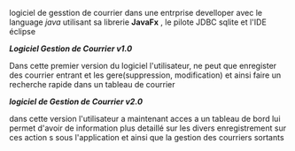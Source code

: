 logiciel de gesstion de courrier dans une entrprise develloper avec le language *java* utilisant sa librerie **JavaFx**
, le pilote JDBC sqlite et l'IDE éclipse 

***Logiciel Gestion de Courrier v1.0***

Dans cette premier version du logiciel l'utilisateur, ne peut que enregister des courrier entrant
et les gere(suppression, modification) et ainsi faire un recherche rapide dans un tableau de courrier

***logiciel de Gestion de Courrier v2.0***

dans cette version l'utilisateur a maintenant acces a un tableau de bord lui permet d'avoir de information 
plus detaillé sur les divers enregistrement sur ces action s sous l'application et ainsi que la gestion des courriers sortants 
